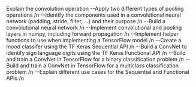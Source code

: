 Explain the convolution operation
	--Apply two different types of pooling operations /n
	--Identify the components used in a convolutional neural network (padding, stride, filter, ...) and their purpose /n
	--Build a convolutional neural network /n
	--Implement convolutional and pooling layers in numpy, including forward propagation /n
	--Implement helper functions to use when implementing a TensorFlow model /n
	--Create a mood classifer using the TF Keras Sequential API /n
	--Build a ConvNet to identify sign language digits using the TF Keras Functional API /n
	--Build and train a ConvNet in TensorFlow for a binary classification problem /n
	--Build and train a ConvNet in TensorFlow for a multiclass classification problem /n
	--Explain different use cases for the Sequential and Functional APIs /n
